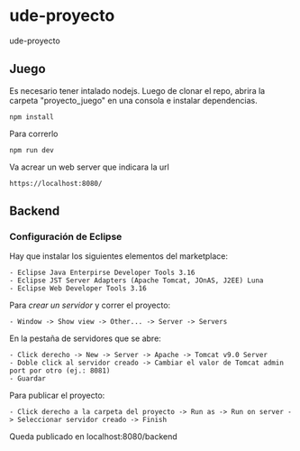 # ude-proyecto
ude-proyecto

## Juego
Es necesario tener intalado nodejs.
Luego de clonar el repo, abrira la carpeta "proyecto_juego" en una consola e instalar dependencias.
```
npm install
```

Para correrlo
```
npm run dev
```

Va acrear un web server que indicara la url
```
https://localhost:8080/
```

## Backend

### Configuración de Eclipse

Hay que instalar los siguientes elementos del marketplace:

	- Eclipse Java Enterpirse Developer Tools 3.16
	- Eclipse JST Server Adapters (Apache Tomcat, JOnAS, J2EE) Luna
	- Eclipse Web Developer Tools 3.16

Para *crear un servidor* y correr el proyecto:

	- Window -> Show view -> Other... -> Server -> Servers

En la pestaña de servidores que se abre:

	- Click derecho -> New -> Server -> Apache -> Tomcat v9.0 Server
	- Doble click al servidor creado -> Cambiar el valor de Tomcat admin port por otro (ej.: 8081)
	- Guardar

Para publicar el proyecto:

	- Click derecho a la carpeta del proyecto -> Run as -> Run on server -> Seleccionar servidor creado -> Finish

Queda publicado en localhost:8080/backend
